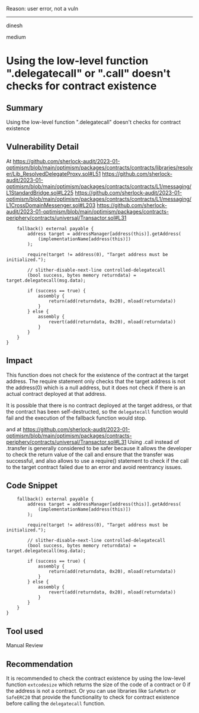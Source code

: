 Reason: user error, not a vuln

---

dinesh

medium

# Using the low-level function ".delegatecall" or ".call" doesn't checks for contract existence

## Summary
Using the low-level function ".delegatecall" doesn't checks for contract existence

## Vulnerability Detail
At https://github.com/sherlock-audit/2023-01-optimism/blob/main/optimism/packages/contracts/contracts/libraries/resolver/Lib_ResolvedDelegateProxy.sol#L51
https://github.com/sherlock-audit/2023-01-optimism/blob/main/optimism/packages/contracts/contracts/L1/messaging/L1StandardBridge.sol#L225
https://github.com/sherlock-audit/2023-01-optimism/blob/main/optimism/packages/contracts/contracts/L1/messaging/L1CrossDomainMessenger.sol#L203
https://github.com/sherlock-audit/2023-01-optimism/blob/main/optimism/packages/contracts-periphery/contracts/universal/Transactor.sol#L31

```solidity
    fallback() external payable {
        address target = addressManager[address(this)].getAddress(
            (implementationName[address(this)])
        );

        require(target != address(0), "Target address must be initialized.");

        // slither-disable-next-line controlled-delegatecall
        (bool success, bytes memory returndata) = target.delegatecall(msg.data);

        if (success == true) {
            assembly {
                return(add(returndata, 0x20), mload(returndata))
            }
        } else {
            assembly {
                revert(add(returndata, 0x20), mload(returndata))
            }
        }
    }
}
```

## Impact
This function does not check for the existence of the contract at the target address. The require statement only checks that the target address is not the address(0) which is a null address, but it does not check if there is an actual contract deployed at that address.

It is possible that there is no contract deployed at the target address, or that the contract has been self-destructed, so the `delegatecall` function would fail and the execution of the fallback function would stop.

and at https://github.com/sherlock-audit/2023-01-optimism/blob/main/optimism/packages/contracts-periphery/contracts/universal/Transactor.sol#L31
Using .call instead of .transfer is generally considered to be safer because it allows the developer to check the return value of the call and ensure that the transfer was successful, and also allows to use a require() statement to check if the call to the target contract failed due to an error and avoid reentrancy issues.

## Code Snippet
```solidity
    fallback() external payable {
        address target = addressManager[address(this)].getAddress(
            (implementationName[address(this)])
        );

        require(target != address(0), "Target address must be initialized.");

        // slither-disable-next-line controlled-delegatecall
        (bool success, bytes memory returndata) = target.delegatecall(msg.data);

        if (success == true) {
            assembly {
                return(add(returndata, 0x20), mload(returndata))
            }
        } else {
            assembly {
                revert(add(returndata, 0x20), mload(returndata))
            }
        }
    }
}
```

## Tool used

Manual Review

## Recommendation
It is recommended to check the contract existence by using the low-level function `extcodesize` which returns the size of the code of a contract or 0 if the address is not a contract. Or you can use libraries like `SafeMath` or `SafeERC20` that provide the functionality to check for contract existence before calling the `delegatecall` function.